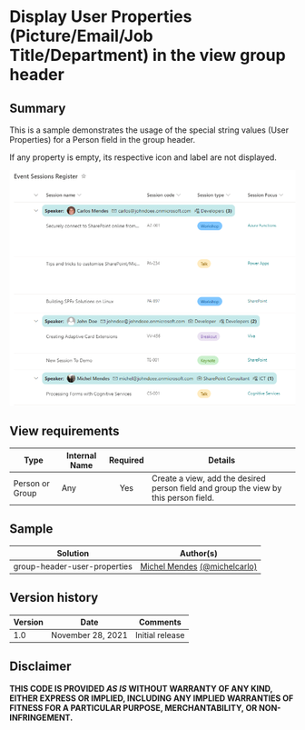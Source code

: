 # Display User Properties (Picture/Email/Job Title/Department) in the view group header

## Summary
This is a sample demonstrates the usage of the special string values (User Properties) for a Person field in the group header.

If any property is empty, its respective icon and label are not displayed.

![Sample in action](./assets/userDetails.PNG)

## View requirements

|Type |Internal Name|Required|Details|
|---|---|:---:|---|
|Person or Group|Any|Yes|Create a view, add the desired person field and group the view by this person field.

## Sample

Solution                                   |Author(s)
-------------------------------------------|---------------------------
group-header-user-properties |[Michel Mendes](https://twitter.com/michelcarlo) [(@michelcarlo)](https://twitter.com/michelcarlo)

## Version history

Version |Date          |Comments
--------|--------------|--------------------------------
1.0     |November 28, 2021 |Initial release

## Disclaimer
**THIS CODE IS PROVIDED *AS IS* WITHOUT WARRANTY OF ANY KIND, EITHER EXPRESS OR IMPLIED, INCLUDING ANY IMPLIED WARRANTIES OF FITNESS FOR A PARTICULAR PURPOSE, MERCHANTABILITY, OR NON-INFRINGEMENT.**
##
